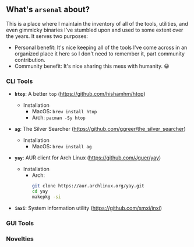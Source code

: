 ## What's `arsenal` about?

This is a place where I maintain the inventory of all of the tools, utilities, and even gimmicky binaries I've stumbled upon and used to some extent over the years. It serves two purposes:

* Personal benefit: It's nice keeping all of the tools I've come across in an organized place it here so I don't need to remember it, part community contribution.
* Community benefit: It's nice sharing this mess with humanity. 😀

### CLI Tools

* **`htop`**: A better `top` (https://github.com/hishamhm/htop)
    * Installation
        * MacOS: `brew install htop`
        * Arch: `pacman -Sy htop`

* **`ag`**: The Silver Searcher (https://github.com/ggreer/the_silver_searcher)
    * Installation
        * MacOS: `brew install ag`

* **`yay`**: AUR client for Arch Linux (https://github.com/Jguer/yay)
    * Installation
        * Arch:
            ```bash
            git clone https://aur.archlinux.org/yay.git
            cd yay
            makepkg -si
            ```

* **`inxi`**: System information utility (https://github.com/smxi/inxi)

### GUI Tools

### Novelties
